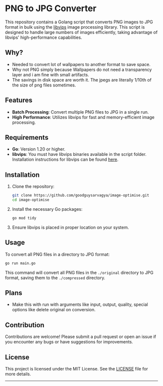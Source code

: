 # PNG to JPG Converter

This repository contains a Golang script that converts PNG images to JPG format in bulk using the [libvips](https://www.libvips.org/) image processing library. This script is designed to handle large numbers of images efficiently, taking advantage of libvips' high-performance capabilities.

## Why?

- Needed to convert lot of wallpapers to another format to save space.
- Why not PNG simply because Wallpapers do not need a transparency layer and i am fine with small artifacts.
- The savings in disk space are worth it. The jpegs are literally 1/10th of the size of png files sometimes.

## Features

- **Batch Processing**: Convert multiple PNG files to JPG in a single run.
- **High Performance**: Utilizes libvips for fast and memory-efficient image processing.

## Requirements

- **Go**: Version 1.20 or higher.
- **libvips**: You must have libvips binaries available in the script folder. Installation instructions for libvips can be found [here](https://www.libvips.org/install.html).

## Installation

1. Clone the repository:

   ```bash
   git clone https://github.com/goodguysarvagya/image-optimise.git
   cd image-optimise
   ```

2. Install the necessary Go packages:

   ```bash
   go mod tidy
   ```

3. Ensure libvips is placed in proper location on your system.

## Usage

To convert all PNG files in a directory to JPG format:

```bash
go run main.go
```

This command will convert all PNG files in the `./original` directory to JPG format, saving them to the `./compressed` directory.

## Plans

- Make this with run with arguments like input, output, quality, special options like delete original on conversion.

## Contribution

Contributions are welcome! Please submit a pull request or open an issue if you encounter any bugs or have suggestions for improvements.

## License

This project is licensed under the MIT License. See the [LICENSE](LICENSE) file for more details.

---
